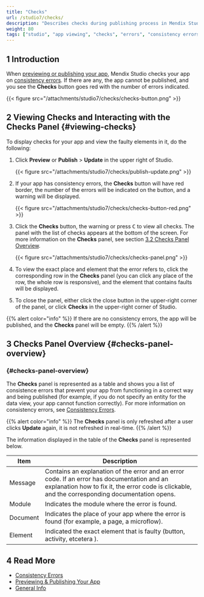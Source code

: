 ```yaml
---
title: "Checks"
url: /studio7/checks/
description: "Describes checks during publishing process in Mendix Studio."
weight: 80
tags: ["studio", "app viewing", "checks", "errors", "consistency errors"]
---
```


## 1 Introduction 

When [previewing or publishing your app](/studio7/publishing-app/#publishing-your-app), Mendix Studio checks your app on [consistency errors](/studio7/consistency-errors/). If there are any, the app cannot be published, and you see the **Checks** button goes red with the number of errors indicated.

{{< figure src="/attachments/studio7/checks/checks-button.png" >}}

## 2 Viewing Checks and Interacting with the Checks Panel {#viewing-checks}

To display checks for your app and view the faulty elements in it, do the following:

1. Click **Preview** or **Publish** > **Update** in the upper right of Studio. 

    {{< figure src="/attachments/studio7/checks/publish-update.png" >}}

1. If your app has consistency errors, the **Checks** button will have red border, the number of the errors will be indicated on the button, and a warning will be displayed. 

    {{< figure src="/attachments/studio7/checks/checks-button-red.png" >}}

1. Click the **Checks** button, the warning or press <kbd>C</kbd> to view all checks. 
    The panel with the list of checks appears at the bottom of the screen. For more information on the **Checks** panel, see section [3.2 Checks Panel Overview](#checks-panel-overview).

    {{< figure src="/attachments/studio7/checks/checks-panel.png" >}}

1. To view the exact place and element that the error refers to, click the corresponding row in the **Checks** panel (you can click any place of the row, the whole row is responsive),  and the element that contains faults will be displayed.

1. To close the panel, either click the close button in the upper-right corner of the panel, or click **Checks** in the upper-right corner of Studio. 

{{% alert color="info" %}}
If there are no consistency errors, the app will be published, and the **Checks** panel will be empty. 
{{% /alert %}}

## 3 Checks Panel Overview {#checks-panel-overview}

### {#checks-panel-overview}

The **Checks** panel is represented as a table and shows you a list of consistence errors that prevent your app from functioning in a correct way and being published (for example, if you do not specify an entity for the data view, your app cannot function correctly). For more information on consistency errors, see [Consistency Errors](/studio7/consistency-errors/). 

{{% alert color="info" %}}
The **Checks** panel is only refreshed after a user clicks **Update** again, it is not refreshed in real-time.
{{% /alert %}}

The information displayed in the table of the **Checks** panel is represented below. 

| Item     | Description                                                  |
| -------- | ------------------------------------------------------------ |
| Message  | Contains an explanation of the error and an error code. If an error has documentation and an explanation how to fix it, the error code is clickable, and the corresponding documentation opens. |
| Module   | Indicates the module where the error is found.               |
| Document | Indicates the place of your app where the error is found (for example, a page, a microflow). |
| Element  | Indicated the exact element that is faulty (button, activity, etcetera ). |

## 4 Read More

* [Consistency Errors](/studio7/consistency-errors/)
* [Previewing & Publishing Your App](/studio7/publishing-app/)
* [General Info](/studio7/general/)
